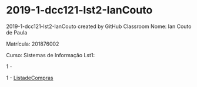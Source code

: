# 2019-1-dcc121-lst2-IanCouto
2019-1-dcc121-lst2-IanCouto created by GitHub Classroom
Nome: Ian Couto de Paula

Matrícula: 201876002

Curso: Sistemas de Informação
Lst1:
<p>1 - <p>1 - <a href="https://ufjf-dcc121.github.io/2019-1-dcc121-lst2-IanCouto/Lista de Compras/Lista de Compras.html">ListadeCompras</a>
</p>
